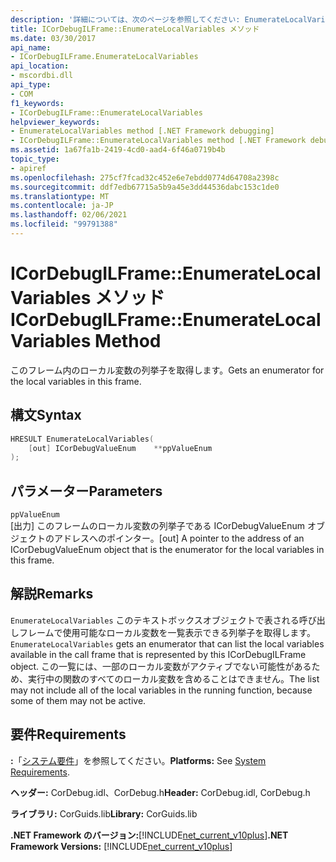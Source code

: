 ```yaml
---
description: '詳細については、次のページを参照してください: EnumerateLocalVariables メソッド'
title: ICorDebugILFrame::EnumerateLocalVariables メソッド
ms.date: 03/30/2017
api_name:
- ICorDebugILFrame.EnumerateLocalVariables
api_location:
- mscordbi.dll
api_type:
- COM
f1_keywords:
- ICorDebugILFrame::EnumerateLocalVariables
helpviewer_keywords:
- EnumerateLocalVariables method [.NET Framework debugging]
- ICorDebugILFrame::EnumerateLocalVariables method [.NET Framework debugging]
ms.assetid: 1a67fa1b-2419-4cd0-aad4-6f46a0719b4b
topic_type:
- apiref
ms.openlocfilehash: 275cf7fcad32c452e6e7ebdd0774d64708a2398c
ms.sourcegitcommit: ddf7edb67715a5b9a45e3dd44536dabc153c1de0
ms.translationtype: MT
ms.contentlocale: ja-JP
ms.lasthandoff: 02/06/2021
ms.locfileid: "99791388"
---
```

# <a name="icordebugilframeenumeratelocalvariables-method"></a><span data-ttu-id="87a76-103">ICorDebugILFrame::EnumerateLocalVariables メソッド</span><span class="sxs-lookup"><span data-stu-id="87a76-103">ICorDebugILFrame::EnumerateLocalVariables Method</span></span>

<span data-ttu-id="87a76-104">このフレーム内のローカル変数の列挙子を取得します。</span><span class="sxs-lookup"><span data-stu-id="87a76-104">Gets an enumerator for the local variables in this frame.</span></span>  
  
## <a name="syntax"></a><span data-ttu-id="87a76-105">構文</span><span class="sxs-lookup"><span data-stu-id="87a76-105">Syntax</span></span>  
  
```cpp  
HRESULT EnumerateLocalVariables(
    [out] ICorDebugValueEnum    **ppValueEnum  
);  
```  
  
## <a name="parameters"></a><span data-ttu-id="87a76-106">パラメーター</span><span class="sxs-lookup"><span data-stu-id="87a76-106">Parameters</span></span>  

 `ppValueEnum`  
 <span data-ttu-id="87a76-107">[出力] このフレームのローカル変数の列挙子である ICorDebugValueEnum オブジェクトのアドレスへのポインター。</span><span class="sxs-lookup"><span data-stu-id="87a76-107">[out] A pointer to the address of an ICorDebugValueEnum object that is the enumerator for the local variables in this frame.</span></span>  
  
## <a name="remarks"></a><span data-ttu-id="87a76-108">解説</span><span class="sxs-lookup"><span data-stu-id="87a76-108">Remarks</span></span>  

 <span data-ttu-id="87a76-109">`EnumerateLocalVariables` このテキストボックスオブジェクトで表される呼び出しフレームで使用可能なローカル変数を一覧表示できる列挙子を取得します。</span><span class="sxs-lookup"><span data-stu-id="87a76-109">`EnumerateLocalVariables` gets an enumerator that can list the local variables available in the call frame that is represented by this ICorDebugILFrame object.</span></span> <span data-ttu-id="87a76-110">この一覧には、一部のローカル変数がアクティブでない可能性があるため、実行中の関数のすべてのローカル変数を含めることはできません。</span><span class="sxs-lookup"><span data-stu-id="87a76-110">The list may not include all of the local variables in the running function, because some of them may not be active.</span></span>  
  
## <a name="requirements"></a><span data-ttu-id="87a76-111">要件</span><span class="sxs-lookup"><span data-stu-id="87a76-111">Requirements</span></span>  

 <span data-ttu-id="87a76-112">**:**「[システム要件](../../get-started/system-requirements.md)」を参照してください。</span><span class="sxs-lookup"><span data-stu-id="87a76-112">**Platforms:** See [System Requirements](../../get-started/system-requirements.md).</span></span>  
  
 <span data-ttu-id="87a76-113">**ヘッダー:** CorDebug.idl、CorDebug.h</span><span class="sxs-lookup"><span data-stu-id="87a76-113">**Header:** CorDebug.idl, CorDebug.h</span></span>  
  
 <span data-ttu-id="87a76-114">**ライブラリ:** CorGuids.lib</span><span class="sxs-lookup"><span data-stu-id="87a76-114">**Library:** CorGuids.lib</span></span>  
  
 <span data-ttu-id="87a76-115">**.NET Framework のバージョン:**[!INCLUDE[net_current_v10plus](../../../../includes/net-current-v10plus-md.md)]</span><span class="sxs-lookup"><span data-stu-id="87a76-115">**.NET Framework Versions:** [!INCLUDE[net_current_v10plus](../../../../includes/net-current-v10plus-md.md)]</span></span>
